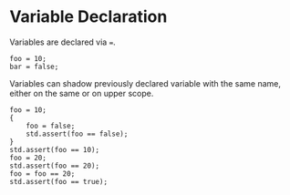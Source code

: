 # Variable Declaration

Variables are declared via `=`.

```butter
foo = 10;
bar = false;
```

Variables can shadow previously declared variable with the same name, either on the same or on upper scope.

```butter
foo = 10;
{
    foo = false;
    std.assert(foo == false);
}
std.assert(foo == 10);
foo = 20;
std.assert(foo == 20);
foo = foo == 20;
std.assert(foo == true);
```
